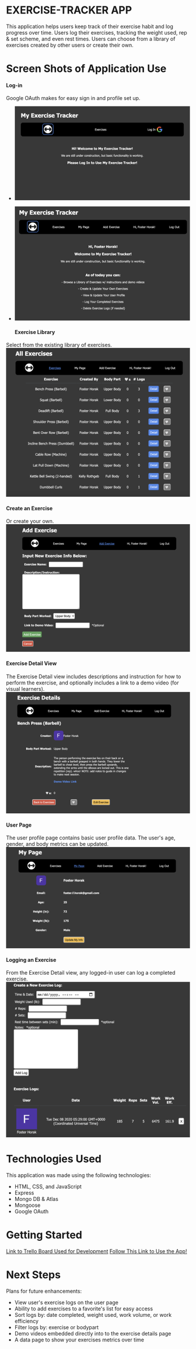 # EXERCISE-TRACKER APP
This application helps users keep track of their exercise habit and log progress over time.
Users log their exercises, tracking the weight used, rep & set scheme, and even rest times.
Users can choose from a library of exercises created by other users or create their own.

# Screen Shots of Application Use

  #### Log-in
Google OAuth makes for easy sign in and profile set up.
- ![login1](/screenshots/log-in-1.png)
- ![login2](/screenshots/log-in-2.png)


  #### Exercise Library
Select from the existing library of exercises.
![exerciseLibrary](/screenshots/exercise-library.png)


  #### Create an Exercise
Or create your own.
![createExercise](/screenshots/create-exercise.png)


  #### Exercise Detail View
The Exercise Detail view includes descriptions and instruction for how to perform the exercise, and optionally includes a link to a demo video (for visual learners).
![exerciseDetail](/screenshots/exercise-detail.png)


  #### User Page
The user profile page contains basic user profile data.
The user's age, gender, and body metrics can be updated.
![userProfile](/screenshots/user-profile.png)


  #### Logging an Exercise
From the Exercise Detail view, any logged-in user can log a completed exercise.
![createLog](/screenshots/create-log.png)


# Technologies Used
This application was made using the following technologies:
- HTML, CSS, and JavaScript
- Express
- Mongo DB & Atlas
- Mongoose
- Google OAuth

# Getting Started
[Link to Trello Board Used for Development](https://trello.com/b/E1EXwrb3/ga-project-2-planning-exercise-tracking)
[Follow This Link to Use the App!](https://my-exercise-tracker-app.herokuapp.com/)

# Next Steps
Plans for future enhancements:
- View user's exercise logs on the user page
- Ability to add exercises to a favorite's list for easy access
- Sort logs by: date completed, weight used, work volume, or work efficiency
- Filter logs by: exercise or bodypart
- Demo videos embedded directly into to the exercise details page
- A data page to show your exercises metrics over time
